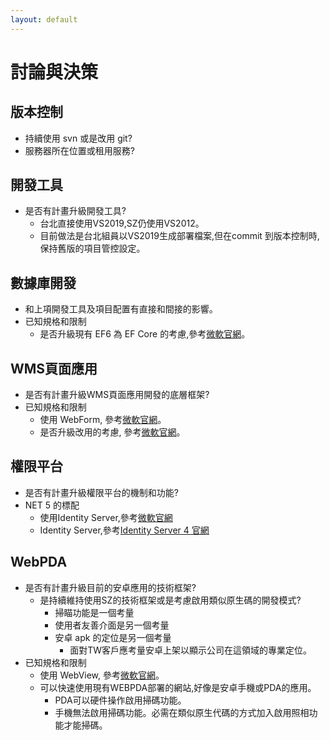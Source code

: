 ```yaml
---
layout: default
---
```

# 討論與決策



## 版本控制
- 持續使用 svn 或是改用 git?
- 服務器所在位置或租用服務?

## 開發工具
- 是否有計畫升級開發工具?
  - 台北直接使用VS2019,SZ仍使用VS2012。
  - 目前做法是台北組員以VS2019生成部署檔案,但在commit 到版本控制時,保持舊版的項目管控設定。


## 數據庫開發
- 和上項開發工具及項目配置有直接和間接的影響。
- 已知規格和限制
  - 是否升級現有 EF6 為 EF Core 的考慮,參考[微軟官網]([https://docs.microsoft.com/zh-tw/ef/efcore-and-ef6/)。

  
## WMS頁面應用
- 是否有計畫升級WMS頁面應用開發的底層框架?
- 已知規格和限制
  - 使用 WebForm, 參考[微軟官網](https://docs.microsoft.com/zh-tw/aspnet/web-forms/what-is-web-forms)。
  - 是否升級改用的考慮, 參考[微軟官網](https://docs.microsoft.com/zh-tw/dotnet/architecture/blazor-for-web-forms-developers/migration)。


## 權限平台
- 是否有計畫升級權限平台的機制和功能?
- NET 5 的標配
  - 使用Identity Server,參考[微軟官網](https://docs.microsoft.com/zh-tw/aspnet/core/blazor/security/webassembly/hosted-with-identity-server?view=aspnetcore-5.0&tabs=visual-studio)
  - Identity Server,參考[Identity Server 4 官網](https://identityserver4.readthedocs.io/en/latest/)



## WebPDA
- 是否有計畫升級目前的安卓應用的技術框架?
  - 是持續維持使用SZ的技術框架或是考慮啟用類似原生碼的開發模式?
    - 掃瞄功能是一個考量
    - 使用者友善介面是另一個考量
    - 安卓 apk 的定位是另一個考量
      - 面對TW客戶應考量安卓上架以顯示公司在這領域的專業定位。
- 已知規格和限制
  - 使用 WebView, 參考[微軟官網](https://developer.android.com/reference/android/webkit/WebView)。
  - 可以快速使用現有WEBPDA部署的網站,好像是安卓手機或PDA的應用。
    - PDA可以硬件操作啟用掃碼功能。
    - 手機無法啟用掃碼功能。必需在類似原生代碼的方式加入啟用照相功能才能掃碼。
